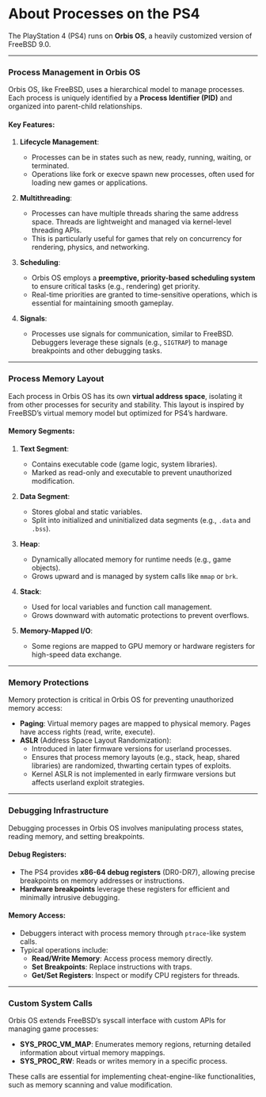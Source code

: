 # About Processes on the PS4
The PlayStation 4 (PS4) runs on **Orbis OS**, a heavily customized version of FreeBSD 9.0. 

---

### **Process Management in Orbis OS**
Orbis OS, like FreeBSD, uses a hierarchical model to manage processes. Each process is uniquely identified by a **Process Identifier (PID)** and organized into parent-child relationships.

#### Key Features:
1. **Lifecycle Management**:
   - Processes can be in states such as new, ready, running, waiting, or terminated.
   - Operations like fork or execve spawn new processes, often used for loading new games or applications.

2. **Multithreading**:
   - Processes can have multiple threads sharing the same address space. Threads are lightweight and managed via kernel-level threading APIs.
   - This is particularly useful for games that rely on concurrency for rendering, physics, and networking.

3. **Scheduling**:
   - Orbis OS employs a **preemptive, priority-based scheduling system** to ensure critical tasks (e.g., rendering) get priority.
   - Real-time priorities are granted to time-sensitive operations, which is essential for maintaining smooth gameplay.

4. **Signals**:
   - Processes use signals for communication, similar to FreeBSD. Debuggers leverage these signals (e.g., `SIGTRAP`) to manage breakpoints and other debugging tasks.

---

### **Process Memory Layout**
Each process in Orbis OS has its own **virtual address space**, isolating it from other processes for security and stability. This layout is inspired by FreeBSD’s virtual memory model but optimized for PS4’s hardware.

#### Memory Segments:
1. **Text Segment**:
   - Contains executable code (game logic, system libraries).
   - Marked as read-only and executable to prevent unauthorized modification.

2. **Data Segment**:
   - Stores global and static variables.
   - Split into initialized and uninitialized data segments (e.g., `.data` and `.bss`).

3. **Heap**:
   - Dynamically allocated memory for runtime needs (e.g., game objects).
   - Grows upward and is managed by system calls like `mmap` or `brk`.

4. **Stack**:
   - Used for local variables and function call management.
   - Grows downward with automatic protections to prevent overflows.

5. **Memory-Mapped I/O**:
   - Some regions are mapped to GPU memory or hardware registers for high-speed data exchange.

---

### **Memory Protections**
Memory protection is critical in Orbis OS for preventing unauthorized memory access:
- **Paging**: Virtual memory pages are mapped to physical memory. Pages have access rights (read, write, execute).
- **ASLR** (Address Space Layout Randomization):
  - Introduced in later firmware versions for userland processes.
  - Ensures that process memory layouts (e.g., stack, heap, shared libraries) are randomized, thwarting certain types of exploits.
  - Kernel ASLR is not implemented in early firmware versions but affects userland exploit strategies.

---

### **Debugging Infrastructure**
Debugging processes in Orbis OS involves manipulating process states, reading memory, and setting breakpoints.

#### Debug Registers:
- The PS4 provides **x86-64 debug registers** (DR0-DR7), allowing precise breakpoints on memory addresses or instructions.
- **Hardware breakpoints** leverage these registers for efficient and minimally intrusive debugging.

#### Memory Access:
- Debuggers interact with process memory through `ptrace`-like system calls.
- Typical operations include:
  - **Read/Write Memory**: Access process memory directly.
  - **Set Breakpoints**: Replace instructions with traps.
  - **Get/Set Registers**: Inspect or modify CPU registers for threads.

---

### **Custom System Calls**
Orbis OS extends FreeBSD’s syscall interface with custom APIs for managing game processes:
- **SYS_PROC_VM_MAP**: Enumerates memory regions, returning detailed information about virtual memory mappings.
- **SYS_PROC_RW**: Reads or writes memory in a specific process.

These calls are essential for implementing cheat-engine-like functionalities, such as memory scanning and value modification.
